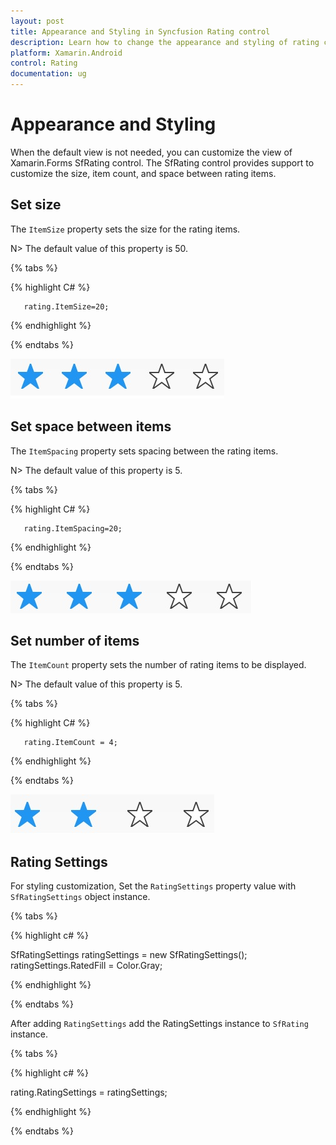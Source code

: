 ```yaml
---
layout: post
title: Appearance and Styling in Syncfusion Rating control
description: Learn how to change the appearance and styling of rating control using ItemSize, ItemSpacing, ItemCount and customization properties.
platform: Xamarin.Android
control: Rating
documentation: ug
---
```


# Appearance and Styling

When the default view is not needed, you can customize the view of Xamarin.Forms SfRating control. The SfRating control provides support to customize the size, item count, and space between rating items.

## Set size

The `ItemSize` property sets the size for the rating items. 

N> The default value of this property is 50.

{% tabs %}

{% highlight C# %}

	   rating.ItemSize=20;

{% endhighlight %}

{% endtabs %}

![ Rating Item Size](images/layoutSize.jpg)
 
## Set space between items

The `ItemSpacing` property sets spacing between the rating items.

N> The default value of this property is 5.

{% tabs %}

{% highlight C# %}

	   rating.ItemSpacing=20;

{% endhighlight %}

{% endtabs %}

![Space between Rating Items](images/layoutSpace.jpg)
 
## Set number of items

The `ItemCount` property sets the number of rating items to be displayed.

N> The default value of this property is 5.

 {% tabs %}

{% highlight C# %}

	   rating.ItemCount = 4;

{% endhighlight %}

{% endtabs %}

![Rating item customization](images/fourStar.jpg)

## Rating Settings

For styling customization, Set the `RatingSettings` property value with `SfRatingSettings` object instance.

{% tabs %}

{% highlight c# %}

SfRatingSettings ratingSettings = new SfRatingSettings();
ratingSettings.RatedFill = Color.Gray;

{% endhighlight %}

{% endtabs %}

After adding `RatingSettings` add the RatingSettings instance to `SfRating` instance.

{% tabs %}

{% highlight c# %}

rating.RatingSettings = ratingSettings;

{% endhighlight %}

{% endtabs %}